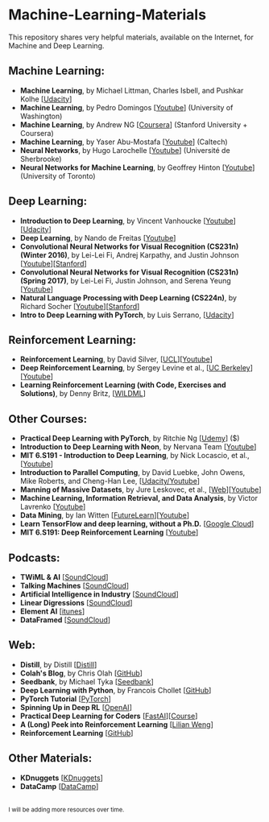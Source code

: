 # Machine-Learning-Materials
This repository shares very helpful materials, available on the Internet, for Machine and Deep Learning.

## Machine Learning:

* **Machine Learning**, by Michael Littman, Charles Isbell, and Pushkar Kolhe [[Udacity](https://www.udacity.com/course/machine-learning--ud262)]
* **Machine Learning**, by Pedro Domingos [[Youtube](https://www.youtube.com/user/UWCSE/playlists?shelf_id=16&sort=dd&view=50)] (University of Washington)
* **Machine Learning**, by Andrew NG [[Coursera](https://www.coursera.org/learn/machine-learning)] (Stanford University + Coursera)
* **Machine Learning**, by Yaser Abu-Mostafa [[Youtube](https://www.youtube.com/watch?v=mbyG85GZ0PI&list=PLD63A284B7615313A)] (Caltech)
* **Neural Networks**, by Hugo Larochelle [[Youtube](https://www.youtube.com/playlist?list=PL6Xpj9I5qXYEcOhn7TqghAJ6NAPrNmUBH)] (Université de Sherbrooke)
* **Neural Networks for Machine Learning**, by Geoffrey Hinton [[Youtube](https://www.youtube.com/watch?v=cbeTc-Urqak&list=PLoRl3Ht4JOcdU872GhiYWf6jwrk_SNhz9)] (University of Toronto)

## Deep Learning:

* **Introduction to Deep Learning**, by Vincent Vanhoucke [[Youtube](https://www.youtube.com/watch?v=iF8dRePlPUo&list=PLAwxTw4SYaPn_OWPFT9ulXLuQrImzHfOV)][[Udacity](https://www.udacity.com/course/deep-learning--ud730)]
* **Deep Learning**, by Nando de Freitas [[Youtube](https://www.youtube.com/playlist?list=PLE6Wd9FR--EfW8dtjAuPoTuPcqmOV53Fu)]
* **Convolutional Neural Networks for Visual Recognition (CS231n) (Winter 2016)**, by Lei-Lei Fi, Andrej Karpathy, and Justin Johnson [[Youtube](https://www.youtube.com/playlist?list=PLkt2uSq6rBVctENoVBg1TpCC7OQi31AlC)][[Stanford](http://cs231n.stanford.edu/2016/)]
* **Convolutional Neural Networks for Visual Recognition (CS231n) (Spring 2017)**, by Lei-Lei Fi, Justin Johnson, and Serena Yeung [[Youtube](https://www.youtube.com/watch?v=vT1JzLTH4G4&list=PL3FW7Lu3i5JvHM8ljYj-zLfQRF3EO8sYv)]
* **Natural Language Processing with Deep Learning (CS224n)**, by Richard Socher [[Youtube](https://www.youtube.com/playlist?list=PL3FW7Lu3i5Jsnh1rnUwq_TcylNr7EkRe6)][[Stanford](http://web.stanford.edu/class/cs224n/)]
* **Intro to Deep Learning with PyTorch**, by Luis Serrano, [[Udacity](https://classroom.udacity.com/courses/ud188)]

## Reinforcement Learning:

* **Reinforcement Learning**, by David Silver, [[UCL](http://www0.cs.ucl.ac.uk/staff/d.silver/web/Teaching.html)][[Youtube](https://www.youtube.com/watch?v=2pWv7GOvuf0&list=PLqYmG7hTraZDM-OYHWgPebj2MfCFzFObQ)]
* **Deep Reinforcement Learning**, by Sergey Levine et al., [[UC Berkeley](http://rail.eecs.berkeley.edu/deeprlcourse/)][[Youtube](https://www.youtube.com/playlist?list=PLkFD6_40KJIwhWJpGazJ9VSj9CFMkb79A)]
* **Learning Reinforcement Learning (with Code, Exercises and Solutions)**, by Denny Britz, [[WILDML](http://www.wildml.com/2016/10/learning-reinforcement-learning/)]

## Other Courses:

* **Practical Deep Learning with PyTorch**, by Ritchie Ng [[Udemy](https://www.udemy.com/practical-deep-learning-with-pytorch/learn/v4/overview)] ($)
* **Introduction to Deep Learning with Neon**, by Nervana Team [[Youtube](https://www.youtube.com/watch?v=6twMD2DGXDM&list=PLXAoLgwZtKcgGE2-Wy23EUE4Q03s-YVwF)]
* **MIT 6.S191 - Introduction to Deep Learning**, by Nick Locascio, et al., [[Youtube](https://www.youtube.com/watch?v=IgSuFYamZas&list=PLkkuNyzb8LmxFutYuPA7B4oiMn6cjD6Rs)]
* **Introduction to Parallel Computing**, by David Luebke, John Owens, Mike Roberts, and Cheng-Han Lee, [[Udacity/Youtube](https://www.youtube.com/watch?v=F620ommtjqk&list=PLAwxTw4SYaPnFKojVQrmyOGFCqHTxfdv2)]
* **Manning of Massive Datasets**, by Jure Leskovec, et al., [[Web](http://www.mmds.org/)][[Youtube](https://www.youtube.com/watch?v=xoA5v9AO7S0&list=PLLssT5z_DsK9JDLcT8T62VtzwyW9LNepV)]
* **Machine Learning, Information Retrieval, and Data Analysis**, by Victor Lavrenko [[Youtube](https://www.youtube.com/user/victorlavrenko/playlists)]
* **Data Mining**, by Ian Witten [[FutureLearn](https://www.futurelearn.com/profiles/3261833)][[Youtube](https://www.youtube.com/user/WekaMOOC/playlists)]
* **Learn TensorFlow and deep learning, without a Ph.D.** [[Google Cloud](https://cloud.google.com/blog/products/gcp/learn-tensorflow-and-deep-learning-without-a-phd)]
* **MIT 6.S191: Deep Reinforcement Learning** [[Youtube](https://www.youtube.com/watch?v=i6Mi2_QM3rA)]

## Podcasts:

* **TWiML & AI** [[SoundCloud](https://soundcloud.com/twiml)]
* **Talking Machines** [[SoundCloud](https://soundcloud.com/talkingmachines)]
* **Artificial Intelligence in Industry** [[SoundCloud](https://soundcloud.com/techemergence)]
* **Linear Digressions** [[SoundCloud](https://soundcloud.com/linear-digressions)]
* **Element AI** [[itunes](https://itunes.apple.com/ca/podcast/the-ai-element/id1414087665?mt=2)]
* **DataFramed** [[SoundCloud](https://soundcloud.com/dataframed)]

## Web:

* **Distill**, by Distill [[Distill](https://distill.pub/)]
* **Colah's Blog**, by Chris Olah [[GitHub](http://colah.github.io/)]
* **Seedbank**, by Michael Tyka [[Seedbank](http://tools.google.com/seedbank/)]
* **Deep Learning with Python**, by Francois Chollet [[GitHub](https://github.com/fchollet/deep-learning-with-python-notebooks)]
* **PyTorch Tutorial** [[PyTorch](https://pytorch.org/tutorials/index.html)]
* **Spinning Up in Deep RL** [[OpenAI](https://spinningup.openai.com/en/latest/index.html)]
* **Practical Deep Learning for Coders** [[FastAI](https://www.fast.ai/)][[Course](https://course.fast.ai/)]
* **A (Long) Peek into Reinforcement Learning** [[Lilian Weng](https://lilianweng.github.io/lil-log/2018/02/19/a-long-peek-into-reinforcement-learning.html)]
* **Reinforcement Learning** [[GitHub](https://github.com/dennybritz/reinforcement-learning)]

## Other Materials:

* **KDnuggets** [[KDnuggets](https://www.kdnuggets.com/)]
* **DataCamp** [[DataCamp](https://www.datacamp.com/community)]

<br/>
<sup>I will be adding more resources over time.</sup>
